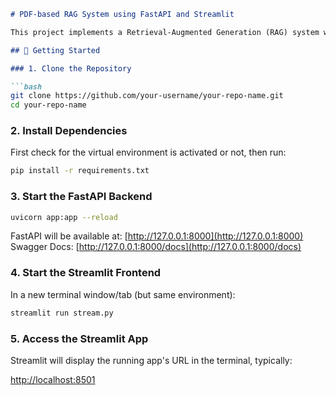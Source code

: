 
````markdown
# PDF-based RAG System using FastAPI and Streamlit

This project implements a Retrieval-Augmented Generation (RAG) system where users can upload PDFs, process them, and query content using a user-friendly interface powered by Streamlit and FastAPI.

## 🚀 Getting Started

### 1. Clone the Repository

```bash
git clone https://github.com/your-username/your-repo-name.git
cd your-repo-name
````

### 2. Install Dependencies

First check for the virtual environment is activated or not, then run:

```bash
pip install -r requirements.txt
```

### 3. Start the FastAPI Backend

```bash
uvicorn app:app --reload
```

FastAPI will be available at:
[http://127.0.0.1:8000](http://127.0.0.1:8000)
Swagger Docs: [http://127.0.0.1:8000/docs](http://127.0.0.1:8000/docs)

### 4. Start the Streamlit Frontend

In a new terminal window/tab (but same environment):

```bash
streamlit run stream.py
```

### 5. Access the Streamlit App

Streamlit will display the running app's URL in the terminal, typically:

[http://localhost:8501](http://localhost:8501)

